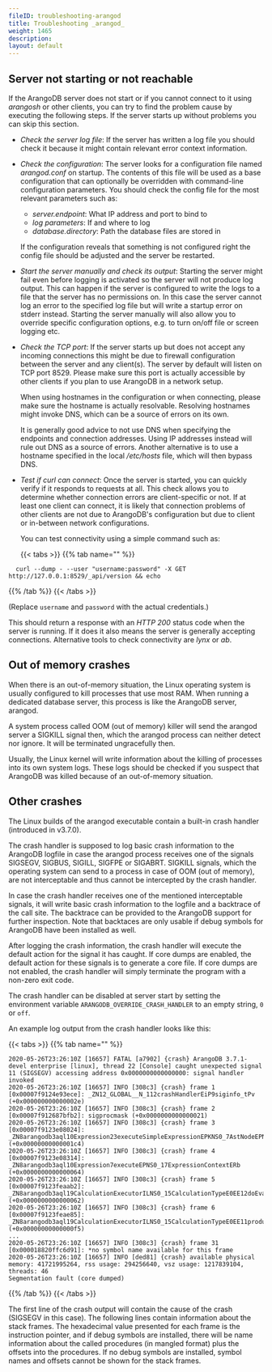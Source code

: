 ```yaml
---
fileID: troubleshooting-arangod
title: Troubleshooting _arangod_
weight: 1465
description: 
layout: default
---
```

## Server not starting or not reachable

If the ArangoDB server does not start or if you cannot connect to it 
using *arangosh* or other clients, you can try to find the problem cause by 
executing the following steps. If the server starts up without problems
you can skip this section.

- *Check the server log file*: If the server has written a log file you should 
  check it because it might contain relevant error context information.

- *Check the configuration*: The server looks for a configuration file 
  named *arangod.conf* on startup. The contents of this file will be used
  as a base configuration that can optionally be overridden with command-line 
  configuration parameters. You should check the config file for the most
  relevant parameters such as:
  - *server.endpoint*: What IP address and port to bind to
  - *log parameters*: If and where to log
  - *database.directory*: Path the database files are stored in

  If the configuration reveals that something is not configured right the config
  file should be adjusted and the server be restarted.

- *Start the server manually and check its output*: Starting the server might
  fail even before logging is activated so the server will not produce log
  output. This can happen if the server is configured to write the logs to
  a file that the server has no permissions on. In this case the server 
  cannot log an error to the specified log file but will write a startup 
  error on stderr instead.
  Starting the server manually will also allow you to override specific 
  configuration options, e.g. to turn on/off file or screen logging etc.

- *Check the TCP port*: If the server starts up but does not accept any incoming 
  connections this might be due to firewall configuration between the server 
  and any client(s). The server by default will listen on TCP port 8529. Please 
  make sure this port is actually accessible by other clients if you plan to use 
  ArangoDB in a network setup.

  When using hostnames in the configuration or when connecting, please make
  sure the hostname is actually resolvable. Resolving hostnames might invoke
  DNS, which can be a source of errors on its own.

  It is generally good advice to not use DNS when specifying the endpoints
  and connection addresses. Using IP addresses instead will rule out DNS as 
  a source of errors. Another alternative is to use a hostname specified
  in the local */etc/hosts* file, which will then bypass DNS.

- *Test if *curl* can connect*: Once the server is started, you can quickly
  verify if it responds to requests at all. This check allows you to
  determine whether connection errors are client-specific or not. If at 
  least one client can connect, it is likely that connection problems of
  other clients are not due to ArangoDB's configuration but due to client
  or in-between network configurations.

  You can test connectivity using a simple command such as:

  {{< tabs >}}
{{% tab name="" %}}
```
  curl --dump - --user "username:password" -X GET http://127.0.0.1:8529/_api/version && echo
  ```
{{% /tab %}}
{{< /tabs >}}

  (Replace `username` and `password` with the actual credentials.)

  This should return a response with an *HTTP 200* status code when the
  server is running. If it does it also means the server is generally 
  accepting connections. Alternative tools to check connectivity are *lynx*
  or *ab*.

## Out of memory crashes

When there is an out-of-memory situation, the Linux operating system is usually
configured to kill processes that use most RAM. When running a dedicated
database server, this process is like the ArangoDB server, arangod.

A system process called OOM (out of memory) killer will send the arangod server
a SIGKILL signal then, which the arangod process can neither detect nor ignore.
It will be terminated ungracefully then.

Usually, the Linux kernel will write information about the killing of processes
into its own system logs. These logs should be checked if you suspect that
ArangoDB was killed because of an out-of-memory situation.

## Other crashes

The Linux builds of the arangod executable contain a built-in crash handler
(introduced in v3.7.0).

The crash handler is supposed to log basic crash information to the ArangoDB
logfile in case the arangod process receives one of the signals SIGSEGV,
SIGBUS, SIGILL, SIGFPE or SIGABRT. SIGKILL signals, which the operating system
can send to a process in case of OOM (out of memory), are not interceptable and
thus cannot be intercepted by the crash handler.

In case the crash handler receives one of the mentioned interceptable signals,
it will write basic crash information to the logfile and a backtrace of the
call site. The backtrace can be provided to the ArangoDB support for further
inspection. Note that backtaces are only usable if debug symbols for ArangoDB
have been installed as well.

After logging the crash information, the crash handler will execute the default
action for the signal it has caught. If core dumps are enabled, the default
action for these signals is to generate a core file. If core dumps are not
enabled, the crash handler will simply terminate the program with a non-zero
exit code.

The crash handler can be disabled at server start by setting the environment
variable `ARANGODB_OVERRIDE_CRASH_HANDLER` to an empty string, `0` or `off`.

An example log output from the crash handler looks like this:

{{< tabs >}}
{{% tab name="" %}}
```
2020-05-26T23:26:10Z [16657] FATAL [a7902] {crash} ArangoDB 3.7.1-devel enterprise [linux], thread 22 [Console] caught unexpected signal 11 (SIGSEGV) accessing address 0x0000000000000000: signal handler invoked
2020-05-26T23:26:10Z [16657] INFO [308c3] {crash} frame 1 [0x00007f9124e93ece]: _ZN12_GLOBAL__N_112crashHandlerEiP9siginfo_tPv (+0x000000000000002e)
2020-05-26T23:26:10Z [16657] INFO [308c3] {crash} frame 2 [0x00007f912687bfb2]: sigprocmask (+0x0000000000000021)
2020-05-26T23:26:10Z [16657] INFO [308c3] {crash} frame 3 [0x00007f9123e08024]: _ZN8arangodb3aql10Expression23executeSimpleExpressionEPKNS0_7AstNodeEPNS_11transaction7MethodsERbb (+0x00000000000001c4)
2020-05-26T23:26:10Z [16657] INFO [308c3] {crash} frame 4 [0x00007f9123e08314]: _ZN8arangodb3aql10Expression7executeEPNS0_17ExpressionContextERb (+0x0000000000000064)
2020-05-26T23:26:10Z [16657] INFO [308c3] {crash} frame 5 [0x00007f9123feaab2]: _ZN8arangodb3aql19CalculationExecutorILNS0_15CalculationTypeE0EE12doEvaluationERNS0_15InputAqlItemRowERNS0_16OutputAqlItemRowE (+0x0000000000000062)
2020-05-26T23:26:10Z [16657] INFO [308c3] {crash} frame 6 [0x00007f9123feae85]: _ZN8arangodb3aql19CalculationExecutorILNS0_15CalculationTypeE0EE11produceRowsERNS0_22AqlItemBlockInputRangeERNS0_16OutputAqlItemRowE (+0x00000000000000f5)
...
2020-05-26T23:26:10Z [16657] INFO [308c3] {crash} frame 31 [0x000018820ffc6d91]: *no symbol name available for this frame
2020-05-26T23:26:10Z [16657] INFO [ded81] {crash} available physical memory: 41721995264, rss usage: 294256640, vsz usage: 1217839104, threads: 46
Segmentation fault (core dumped)
```
{{% /tab %}}
{{< /tabs >}}

The first line of the crash output will contain the cause of the crash
(SIGSEGV in this case). The following lines contain information about the
stack frames. The hexadecimal value presented for each frame is the instruction
pointer, and if debug symbols are installed, there will be name information
about the called procedures (in mangled format) plus the offsets into the
procedures. If no debug symbols are installed, symbol names and offsets cannot
be shown for the stack frames.
